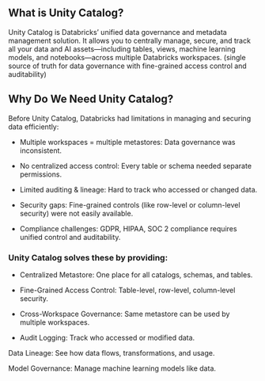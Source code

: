 ## What is Unity Catalog?

Unity Catalog is Databricks’ unified data governance and metadata management solution.
It allows you to centrally manage, secure, and track all your data and AI assets—including tables, views, machine learning models, and notebooks—across multiple Databricks workspaces.
(single source of truth for data governance with fine-grained access control and auditability)

## Why Do We Need Unity Catalog?

Before Unity Catalog, Databricks had limitations in managing and securing data efficiently:

- Multiple workspaces = multiple metastores: Data governance was inconsistent.

- No centralized access control: Every table or schema needed separate permissions.

- Limited auditing & lineage: Hard to track who accessed or changed data.

- Security gaps: Fine-grained controls (like row-level or column-level security) were not easily available.

- Compliance challenges: GDPR, HIPAA, SOC 2 compliance requires unified control and auditability.

### Unity Catalog solves these by providing:

- Centralized Metastore: One place for all catalogs, schemas, and tables.

- Fine-Grained Access Control: Table-level, row-level, column-level security.

- Cross-Workspace Governance: Same metastore can be used by multiple workspaces.

- Audit Logging: Track who accessed or modified data.

Data Lineage: See how data flows, transformations, and usage.

Model Governance: Manage machine learning models like data.
